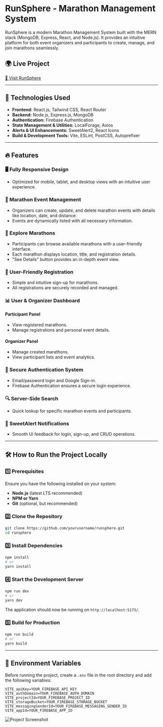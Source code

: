 # RunSphere - Marathon Management System

RunSphere is a modern Marathon Management System built with the MERN stack (MongoDB, Express, React, and Node.js). It provides an intuitive platform for both event organizers and participants to create, manage, and join marathons seamlessly.

## 🌍 Live Project
[🔗 Visit RunSphere](https://runsphere.netlify.app/)

---

## 🚀 Technologies Used

- **Frontend:** React.js, Tailwind CSS, React Router
- **Backend:** Node.js, Express.js, MongoDB
- **Authentication:** Firebase Authentication
- **State Management & Utilities:** LocalForage, Axios
- **Alerts & UI Enhancements:** SweetAlert2, React Icons
- **Build & Development Tools:** Vite, ESLint, PostCSS, Autoprefixer

---

## 🔥 Features

### 🖥️ Fully Responsive Design
- Optimized for mobile, tablet, and desktop views with an intuitive user experience.

### 🏃 Marathon Event Management
- Organizers can create, update, and delete marathon events with details like location, date, and distance.
- Events are dynamically listed with all necessary information.

### 🔎 Explore Marathons
- Participants can browse available marathons with a user-friendly interface.
- Each marathon displays location, title, and registration details.
- "See Details" button provides an in-depth event view.

### 🏅 User-Friendly Registration
- Simple and intuitive sign-up for marathons.
- All registrations are securely recorded and managed.

### 📊 User & Organizer Dashboard
#### **Participant Panel**
- View registered marathons.
- Manage registrations and personal event details.

#### **Organizer Panel**
- Manage created marathons.
- View participant lists and event analytics.

### 🔐 Secure Authentication System
- Email/password login and Google Sign-in.
- Firebase Authentication ensures a secure login experience.

### 🔍 Server-Side Search
- Quick lookup for specific marathon events and participants.

### 🔔 SweetAlert Notifications
- Smooth UI feedback for login, sign-up, and CRUD operations.

---

## 🛠 How to Run the Project Locally

### 1️⃣ Prerequisites
Ensure you have the following installed on your system:
- **Node.js** (latest LTS recommended)
- **NPM or Yarn**
- **Git** (optional, but recommended)

### 2️⃣ Clone the Repository
```sh
git clone https://github.com/yourusername/runsphere.git
cd runsphere
```

### 3️⃣ Install Dependencies
```sh
npm install
# or
yarn install
```

### 4️⃣ Start the Development Server
```sh
npm run dev
# or
yarn dev
```
The application should now be running on `http://localhost:5173/`.

### 5️⃣ Build for Production
```sh
npm run build
# or
yarn build
```

---

## 🔑 Environment Variables

Before running the project, create a `.env` file in the root directory and add the following variables:

```env
VITE_apiKey=YOUR_FIREBASE_API_KEY
VITE_authDomain=YOUR_FIREBASE_AUTH_DOMAIN
VITE_projectId=YOUR_FIREBASE_PROJECT_ID
VITE_storageBucket=YOUR_FIREBASE_STORAGE_BUCKET
VITE_messagingSenderId=YOUR_FIREBASE_MESSAGING_SENDER_ID
VITE_appId=YOUR_FIREBASE_APP_ID
```

![Project Screenshot](https://raw.githubusercontent.com/pritom-roy/runsphere/main/runsphere.png)

